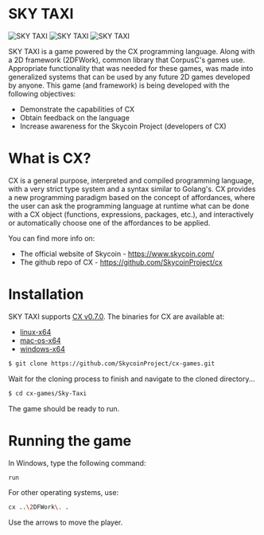 # SKY TAXI

![SKY TAXI](https://github.com/SkycoinProject/cx-games/blob/master/pacman-3d/assets/screenshots/Sky-Taxi-1.png)
![SKY TAXI](https://github.com/SkycoinProject/cx-games/blob/master/pacman-3d/assets/screenshots/Sky-Taxi-2.png)
![SKY TAXI](https://github.com/SkycoinProject/cx-games/blob/master/pacman-3d/assets/screenshots/Sky-Taxi-3.png)

SKY TAXI is a game powered by the CX programming language.
Along with a 2D framework (2DFWork), common library that CorpusC's games use.
Appropriate functionality that was needed for these games, was made into generalized
systems that can be used by any future 2D games developed by anyone.
This game (and framework) is being developed with the following objectives:

  - Demonstrate the capabilities of CX
  - Obtain feedback on the language
  - Increase awareness for the Skycoin Project (developers of CX)

# What is CX?
CX is a general purpose, interpreted and compiled programming language, with a very strict type system and a syntax similar to Golang's. CX provides a new programming paradigm based on the concept of affordances, where the user can ask the programming language at runtime what can be done with a CX object (functions, expressions, packages, etc.), and interactively or automatically choose one of the affordances to be applied.

You can find more info on:
  - The official website of Skycoin - https://www.skycoin.com/
  - The github repo of CX - https://github.com/SkycoinProject/cx

# Installation
SKY TAXI supports [CX v0.7.0](https://github.com/SkycoinProject/cx/releases/tag/v0.7.0).
The binaries for CX are available at:
  - [linux-x64](https://github.com/SkycoinProject/cx/releases/download/v0.7.0/cx-0.7.0-bin-linux-x64.zip)
  - [mac-os-x64](https://github.com/SkycoinProject/cx/releases/download/v0.7.0/cx-0.7.0-bin-macos-x64.zip)
  - [windows-x64](https://github.com/SkycoinProject/cx/releases/download/v0.7.0/cx-0.7.0-bin-windows-x64.zip)

```sh
$ git clone https://github.com/SkycoinProject/cx-games.git
```

Wait for the cloning process to finish and navigate to the cloned directory...

```sh
$ cd cx-games/Sky-Taxi
```

The game should be ready to run.

# Running the game
In Windows, type the following command:

```sh
run
```

For other operating systems, use:

```sh
cx ..\2DFWork\. .
```

Use the arrows to move the player.
